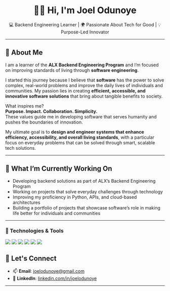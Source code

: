 <h1 align="center">👋🏽 Hi, I'm Joel Odunoye</h1>

<p align="center">
  💻 Backend Engineering Learner | 🌍 Passionate About Tech for Good | 💡 Purpose-Led Innovator
</p>

---

## 🚀 About Me

I am a learner of the **ALX Backend Engineering Program** and I’m focused on improving standards of living through **software engineering**.

I started this journey because I believe that **software** has the power to solve complex, real-world problems and improve the daily lives of individuals and communities. My passion lies in creating **efficient, accessible, and innovative software solutions** that bring about tangible benefits to society.

What inspires me?  
**Purpose. Impact. Collaboration. Simplicity.**  
These values guide me in developing software that serves humanity and pushes the boundaries of innovation.

My ultimate goal is to **design and engineer systems that enhance efficiency, accessibility, and overall living standards**, with a particular focus on everyday problems that can be solved through smart, scalable tech solutions.

---

## 💼 What I’m Currently Working On

- Developing backend solutions as part of ALX’s Backend Engineering Program  
- Working on projects that solve everyday challenges through technology  
- Improving my proficiency in Python, APIs, and cloud-based architectures  
- Building a portfolio of projects that showcase software’s role in making life better for individuals and communities

---

### 🧰 Technologies & Tools

<p>
  <img src="https://img.shields.io/badge/Python-3670A0?style=for-the-badge&logo=python&logoColor=white"/>
  <img src="https://img.shields.io/badge/Django-092E20?style=for-the-badge&logo=django&logoColor=white"/>
  <img src="https://img.shields.io/badge/PostgreSQL-316192?style=for-the-badge&logo=postgresql&logoColor=white"/>
  <img src="https://img.shields.io/badge/REST%20API-005571?style=for-the-badge"/>
  <img src="https://img.shields.io/badge/Linux-000?style=for-the-badge&logo=linux&logoColor=white"/>
  <img src="https://img.shields.io/badge/Docker-2496ED?style=for-the-badge&logo=docker&logoColor=white"/>
</p>


## 🔗 Let's Connect

- 📫 **Email**: joelodunoye@gmail.com  
- 💼 **LinkedIn**: [linkedin.com/in/joelodunoye](https://www.linkedin.com/in/joelodunoye/)  

---
